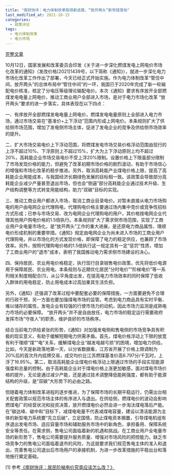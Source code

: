 ```yaml
---
title: "南财快评｜电力体制改革取得新进展，“放开两头”新举措落地"
last_modified_at: 2021-10-15
categories:
  - 政策评论
tags:
  - 电力体制改革
  - 电力市场
---
```


[完整文章](https://m.21jingji.com/article/20211015/herald/7e37e6ba7487a82a740cce30ba9199af.html)

10月12日，国家发展和改革委员会印发《关于进一步深化燃煤发电上网电价市场化改革的通知》（发改价格[2021]1439号，以下简称《通知》），就进一步深化电力市场化改革工作作出了部署，今天已经正式开始实施。作为电力体制改革“管住中间，放开两头”的总体布局中“管住中间”的一环，我国已于2020年完成了新一轮输配电价核准，核定了分电压等级理论输配电价。本次《通知》要求有序放开全部燃煤发电电量上网电价，推动工商业用户全部进入市场，是对于电力市场化改革 “放开两头”要求的进一步落实，具体表现在以下四点：

一、有序放开全部燃煤发电电量上网电价，燃煤发电电量原则上全部进入电力市场，通过市场交易在“基准价+上下浮动”范围内形成上网电价。本条规则扩大了供给侧市场范围，增加了发电侧市场主体，促进了发电企业的竞争及供给侧市场效率的提升。

二、扩大市场交易电价上下浮动范围，将燃煤发电市场交易价格浮动范围由现行的上浮不超过10%、下浮原则上不超过15%，扩大为上下浮动原则上均不超过20%，高耗能企业市场交易电价不受上浮20%限制。设置价格上下限虽部分限制了市场发现价格的能力，但避免了改革初期市场价格的剧烈波动，有助于市场信心的增强和市场化改革的稳步推进。另外，取消高耗能产业煤电价格上限，提高了高耗能企业用能成本，与我国经济长期绿色发展的目标相一致。该政策会导致部分高耗能企业减少产量甚至退出市场，但也会“倒逼”部分高耗能企业通过技术升级、生产结构调整等方式转变用能结构，助力“双碳”目标的实现。

三、推动工商业用户都进入市场，取消工商业目录电价。对暂未直接从电力市场购电的用户由电网企业代理购电，代理购电价格主要通过场内集中竞价或竞争性招标方式形成；已参与市场交易、改为电网企业代理购电的用户，其价格按电网企业代理其他用户购电价格的1.5倍执行。本条规则扩大了需求侧市场范围，实现了工商业用户全电量市场化，是“放开两头”工作的重大进展，是还原电力商品属性、理顺电价形成机制的重要举措。《通知》规定由电网企业为尚未进入市场的工商业用户代理购电，并以市场化的方式发现价格，即保障了电力的稳定供应，也兼顾了市场效率。另外，按照代理购电价格的1.5倍执行这一规定具有一定“惩罚”性质，增加了工商业用户的“退市”成本，表明了我国推动电力需求侧市场建设的决心。

四、保持居民、农业用电价格稳定，执行现行目录销售电价政策，优先将低价电源用于保障居民、农业用电。本条规则与近期优化居民“分时电价”“阶梯电价”等一系列相关制度相配合[1]，从公平角度出发，在提高电力市场效率的同时保障了低收入群体的用电稳定，防止用电成本过高加重其生活负担。

另外，《通知》还强调了改革过程中要配套必要的保障措施，一方面要避免不合理的行政干预，另一方面也要加强煤电市场的监管。考虑到电力商品具有实时平衡、难以储存的属性，发电企业有较强的行使市场力的动机，因此市场力监测是成熟电力市场的必要保障。 “放开两头”并不是自由放任，电力市场的稳定运行需要政府发挥市场“守夜人”的职责，维护良好的市场秩序。

结合当前电力供给紧张的形势，《通知》对加强发电侧和售电侧的市场竞争具有积极的现实意义，有助于缓解短期电力供需矛盾。首先，煤电价格浮动上下限的放宽有利于理顺“煤”“电”关系，缓解煤电企业“越发电越亏损”的困境，增加电力供给。比如，今天是新政落地第一天，以分省数据看，江苏省开展了价格上限调制为20%后的首次月内挂牌交易，成交均价比江苏燃煤基准价高6.797分/千瓦时，上浮了16.95%。第二，取消高耗能企业煤电价格浮动上限通过市场的手段实现能源强度和总量的控制。由于高耗能企业对于煤电价格上涨更加敏感，面对煤电市场价格的提升，无论是通过减少产能，还是通过技术调整降低能耗强度，都有助于能源结构的升级，是“双碳”大形势下的必由之路。

但随着电力体制改革进程的逐步推进，为了保障市场的长期平稳运行，仍需出台相关配套政策以规范市场主体的有序进入与退出。在供给侧，燃煤电价的波动会影响燃煤电厂的经营状况和投资决策，放开燃煤电价必然会进一步淘汰煤电落后产能。在“碳达峰、碳中和”目标下，减煤电电量不代表减煤电容量，建设以清洁能源为主体的新型电力系统要“先立后破”，立足国情，防止煤电资本搁置，引导煤电机组有序退出发电市场、适应容量市场和辅助服务市场中的新角色，承担备用、保障系统安全等责任。在需求侧，售电公司面临着新的机遇和挑战。在工商业用户全电量市场的新形势下，售电公司需要提升服务质量、增强对市场风险的把控能力。缺乏市场竞争力的售电公司面临着退市的风险，为这就要求我们规范售电主体的准入和退出，完善售电公司退出后市场用户的承接机制，为进一步改革措施的平稳出台和落地施行奠定基础。

[1] 参考[《南财快评：居民阶梯电价究竟应该怎么改？》](https://m.21jingji.com/article/20210630/herald/eabcef6bf4641fb0a01c19239ca8b84b.html)
